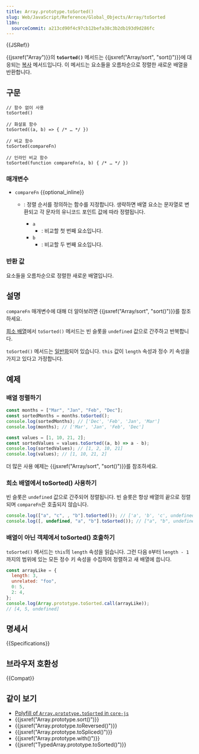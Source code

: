 ```yaml
---
title: Array.prototype.toSorted()
slug: Web/JavaScript/Reference/Global_Objects/Array/toSorted
l10n:
  sourceCommit: a213cd90f4c97cb12befa38c3b2db193d9d286fc
---
```


{{JSRef}}

{{jsxref("Array")}}의 **`toSorted()`** 메서드는 {{jsxref("Array/sort", "sort()")}}에 대응되는 [복사](/ko/docs/Web/JavaScript/Reference/Global_Objects/Array#copying_methods_and_mutating_methods) 메서드입니다. 이 메서드는 요소들을 오름차순으로 정렬한 새로운 배열을 반환합니다.

## 구문

```js-nolint
// 함수 없이 사용
toSorted()

// 화살표 함수
toSorted((a, b) => { /* … */ })

// 비교 함수
toSorted(compareFn)

// 인라인 비교 함수
toSorted(function compareFn(a, b) { /* … */ })
```

### 매개변수

- `compareFn` {{optional_inline}}

  - : 정렬 순서를 정의하는 함수를 지정합니다. 생략하면 배열 요소는 문자열로 변환되고 각 문자의 유니코드 포인트 값에 따라 정렬됩니다.

    - `a`
      - : 비교할 첫 번째 요소입니다.
    - `b`
      - : 비교할 두 번째 요소입니다.

### 반환 값

요소들을 오름차순으로 정렬한 새로운 배열입니다.

## 설명

`compareFn` 매개변수에 대해 더 알아보려면 {{jsxref("Array/sort", "sort()")}}를 참조하세요.

[희소 배열](/ko/docs/Web/JavaScript/Guide/Indexed_collections#sparse_arrays)에서 `toSorted()` 메서드는 빈 슬롯을 `undefined` 값으로 간주하고 반복합니다.

`toSorted()` 메서드는 [일반화](/ko/docs/Web/JavaScript/Reference/Global_Objects/Array#generic_array_methods)되어 있습니다. `this` 값이 `length` 속성과 정수 키 속성을 가지고 있다고 가정합니다.

## 예제

### 배열 정렬하기

```js
const months = ["Mar", "Jan", "Feb", "Dec"];
const sortedMonths = months.toSorted();
console.log(sortedMonths); // ['Dec', 'Feb', 'Jan', 'Mar']
console.log(months); // ['Mar', 'Jan', 'Feb', 'Dec']

const values = [1, 10, 21, 2];
const sortedValues = values.toSorted((a, b) => a - b);
console.log(sortedValues); // [1, 2, 10, 21]
console.log(values); // [1, 10, 21, 2]
```

더 많은 사용 예제는 {{jsxref("Array/sort", "sort()")}}를 참조하세요.

### 희소 배열에서 toSorted() 사용하기

빈 슬롯은 `undefined` 값으로 간주되어 정렬됩니다. 빈 슬롯은 항상 배열의 끝으로 정렬되며 `compareFn`은 호출되지 않습니다.

```js
console.log(["a", "c", , "b"].toSorted()); // ['a', 'b', 'c', undefined]
console.log([, undefined, "a", "b"].toSorted()); // ["a", "b", undefined, undefined]
```

### 배열이 아닌 객체에서 toSorted() 호출하기

`toSorted()` 메서드는 `this`의 `length` 속성을 읽습니다. 그런 다음 `0`부터 `length - 1`까지의 범위에 있는 모든 정수 키 속성을 수집하여 정렬하고 새 배열에 씁니다.

```js
const arrayLike = {
  length: 3,
  unrelated: "foo",
  0: 5,
  2: 4,
};
console.log(Array.prototype.toSorted.call(arrayLike));
// [4, 5, undefined]
```

## 명세서

{{Specifications}}

## 브라우저 호환성

{{Compat}}

## 같이 보기

- [Polyfill of `Array.prototype.toSorted` in `core-js`](https://github.com/zloirock/core-js#change-array-by-copy)
- {{jsxref("Array.prototype.sort()")}}
- {{jsxref("Array.prototype.toReversed()")}}
- {{jsxref("Array.prototype.toSpliced()")}}
- {{jsxref("Array.prototype.with()")}}
- {{jsxref("TypedArray.prototype.toSorted()")}}
